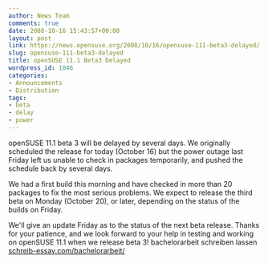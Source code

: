 ```yaml
---
author: News Team
comments: true
date: 2008-10-16 15:43:57+00:00
layout: post
link: https://news.opensuse.org/2008/10/16/opensuse-111-beta3-delayed/
slug: opensuse-111-beta3-delayed
title: openSUSE 11.1 Beta3 Delayed
wordpress_id: 1046
categories:
- Announcements
- Distribution
tags:
- beta
- delay
- power
---
```


openSUSE 11.1 beta 3 will be delayed by several days. We originally scheduled the release for today (October 16) but the power outage last Friday left us unable to check in packages temporarily, and pushed the schedule back by several days.

We had a first build this morning and have checked in more than 20 packages to fix the most serious problems. We expect to release the third beta on Monday (October 20), or later, depending on the status of the builds on Friday.

We'll give an update Friday as to the status of the next beta release. Thanks for your patience, and we look forward to your help in testing and working on openSUSE 11.1 when we release beta 3! bachelorarbeit schreiben lassen [schreib-essay.com/bachelorarbeit/](https://schreib-essay.com/bachelorarbeit/)
